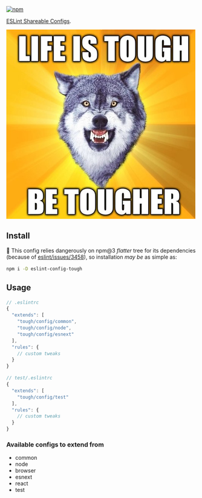 [![npm](https://img.shields.io/npm/v/eslint-config-tough.svg?style=flat-square)](https://www.npmjs.com/package/eslint-config-tough)

[ESLint Shareable Configs](http://eslint.org/docs/developer-guide/shareable-configs).

![tough life](pic.jpg)

## Install

:information_desk_person: This config relies dangerously on npm@3 _flatter_ tree for its dependencies (because of [eslint/issues/3458](https://github.com/eslint/eslint/issues/3458)), so installation _may be_ as simple as:

```sh
npm i -D eslint-config-tough
```

## Usage

```js
// .eslintrc
{
  "extends": [
    "tough/config/common",
    "tough/config/node",
    "tough/config/esnext"
  ],
  "rules": {
    // custom tweaks
  }
}
```

```js
// test/.eslintrc
{
  "extends": [
    "tough/config/test"
  ],
  "rules": {
    // custom tweaks
  }
}
```

### Available configs to extend from

* common
* node
* browser
* esnext
* react
* test
